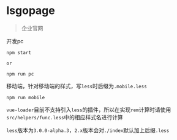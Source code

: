 # lsgopage

> 企业官网

开发pc
```
npm start

or

npm run pc
```

移动端，针对移动端的样式，写`less`时后缀为`.mobile.less`
```
npm run mobile
```

`vue-loader`目前不支持引入`less`的插件，所以在实现`rem`计算时请使用`src/helpers/func.less`中的相应样式名进行计算

`less`版本为`3.0.0-alpha.3`，`2.x`版本会对`./index`默认加上后缀`.less`
